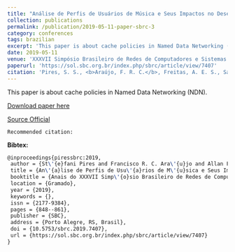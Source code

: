 ```yaml
---
title: "Análise de Perfis de Usuários de Música e Seus Impactos no Desempenho de Políticas de Substituição de Cache"
collection: publications
permalink: /publication/2019-05-11-paper-sbrc-3
category: conferences
tags: brazilian
excerpt: 'This paper is about cache policies in Named Data Networking (NDN).'
date: 2019-05-11
venue: 'XXXVII Simpósio Brasileiro de Redes de Computadores e Sistemas Distribuídos (SBRC)'
paperurl: 'https://sol.sbc.org.br/index.php/sbrc/article/view/7407'
citation: 'Pires, S. S., <b>Araújo, F. R. C.</b>, Freitas, A. E. S., Sampaio, L. N. (2019). &quot;Análise de Perfis de Usuários de Música e Seus Impactos no Desempenho de Políticas de Substituição de Cache.&quot; <i>In XXXVII Simpósio Brasileiro de Redes de Computadores e Sistemas Distribuídos (SBRC)</i>. (pp. 848-861). Gramado, RS: SBC.'
---
```

This paper is about cache policies in Named Data Networking (NDN).

[Download paper here](https://renato2012.github.io/files/2019-sbrc-3.pdf)

[Source Official](http://dx.doi.org/10.5753/sbrc.2019.7407)

`Recommended citation:`

**Bibtex:**

```tex
@inproceedings{piressbrc:2019,
 author = {St\'{e}fani Pires and Francisco R. C. Ara\'{u}jo and Allan Freitas and Leobino Sampaio},
 title = {An\'{a}lise de Perfis de Usu\'{a}rios de M\'{u}sica e Seus Impactos no Desempenho de Pol\'{i}ticas de Substitui\c{c}\~{a}o de Cache},
 booktitle = {Anais do XXXVII Simp\'{o}sio Brasileiro de Redes de Computadores e Sistemas Distribu\'{i}dos},
 location = {Gramado},
 year = {2019},
 keywords = {},
 issn = {2177-9384},
 pages = {848--861},
 publisher = {SBC},
 address = {Porto Alegre, RS, Brasil},
 doi = {10.5753/sbrc.2019.7407},
 url = {https://sol.sbc.org.br/index.php/sbrc/article/view/7407}
}
```
